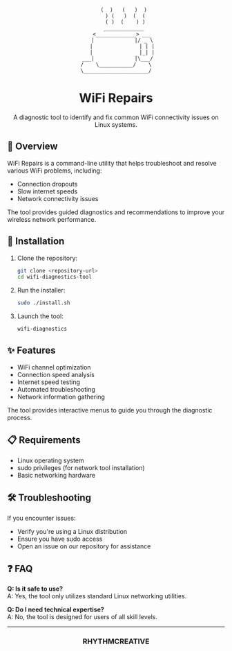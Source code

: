 <div align="center">
  
```
     (  )   (   )  )
      ) (   )  (  (
      ( )  (    ) )
     _____________
    <_____________> ___
    |             |/ _ \
    |               | | |
    |               |_| |
 ___|             |\___/
/    \___________/    \
\_____________________/
```

# WiFi Repairs

A diagnostic tool to identify and fix common WiFi connectivity issues on Linux systems.

</div>

## 📡 Overview

WiFi Repairs is a command-line utility that helps troubleshoot and resolve various WiFi problems, including:

- Connection dropouts
- Slow internet speeds
- Network connectivity issues

The tool provides guided diagnostics and recommendations to improve your wireless network performance.

## 🔧 Installation

1. Clone the repository:
   ```bash
   git clone <repository-url>
   cd wifi-diagnostics-tool
   ```

2. Run the installer:
   ```bash
   sudo ./install.sh
   ```

3. Launch the tool:
   ```bash
   wifi-diagnostics
   ```

## ✨ Features

- WiFi channel optimization
- Connection speed analysis
- Internet speed testing
- Automated troubleshooting
- Network information gathering

The tool provides interactive menus to guide you through the diagnostic process.

## 📋 Requirements

- Linux operating system
- sudo privileges (for network tool installation)
- Basic networking hardware

## 🛠️ Troubleshooting

If you encounter issues:

- Verify you're using a Linux distribution
- Ensure you have sudo access
- Open an issue on our repository for assistance

## ❓ FAQ

**Q: Is it safe to use?**  
A: Yes, the tool only utilizes standard Linux networking utilities.

**Q: Do I need technical expertise?**  
A: No, the tool is designed for users of all skill levels.

---

<div align="center">
  
### RHYTHMCREATIVE
</div>
